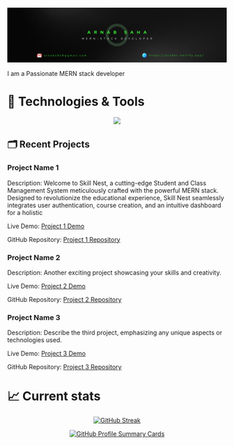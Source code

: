 ![LinkedIn Banner](./images/github-banner.png "GitHub Banner")


<p>I am a Passionate MERN stack developer</P>

# 🔧 Technologies & Tools

<p align="center">
  <a href="https://skillicons.dev">
    <img src="https://skillicons.dev/icons?i=react,express,firebase,js,mongodb,netlify,nodejs,tailwind,bootstrap,vite" />
  </a>
</p>

## 🗂️ Recent Projects

### Project Name 1
Description:
Welcome to Skill Nest, a cutting-edge Student and Class Management System meticulously crafted with the powerful MERN stack. Designed to revolutionize the educational experience, Skill Nest seamlessly integrates user authentication, course creation, and an intuitive dashboard for a holistic

Live Demo: [Project 1 Demo](skill-nest.netlify.app/)

GitHub Repository: [Project 1 Repository](https://github.com/your-username/project-1)

### Project Name 2
Description: Another exciting project showcasing your skills and creativity.

Live Demo: [Project 2 Demo](https://your-demo-link-2.com)

GitHub Repository: [Project 2 Repository](https://github.com/your-username/project-2)

### Project Name 3
Description: Describe the third project, emphasizing any unique aspects or technologies used.

Live Demo: [Project 3 Demo](https://your-demo-link-3.com)

GitHub Repository: [Project 3 Repository](https://github.com/your-username/project-3)


# 📈 Current stats

<p align="center"><a href="https://git.io/streak-stats"><img src="https://streak-stats.demolab.com?user=ArnabTo&theme=soft-green&hide_border=true&border_radius=6&card_width=500" alt="GitHub Streak" /></a></p>


<p align="center"><a href="https://github-profile-summary-cards.vercel.app/api/cards/profile-details?username=ArnabTo&theme=dark">
    <img src="https://github-profile-summary-cards.vercel.app/api/cards/profile-details?username=ArnabTo&theme=dark" alt="GitHub Profile Summary Cards"></a></p>

